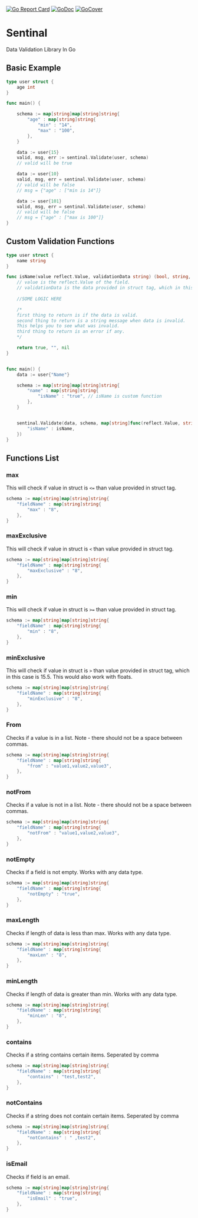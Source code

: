 [![Go Report Card](https://goreportcard.com/badge/github.com/SonicRoshan/sentinal)](https://goreportcard.com/report/github.com/SonicRoshan/sentinal) [![GoDoc](https://godoc.org/github.com/SonicRoshan/sentinal?status.svg)](https://godoc.org/github.com/SonicRoshan/sentinal) [![GoCover](https://gocover.io/_badge/github.com/SonicRoshan/sentinal)](https://gocover.io/github.com/SonicRoshan/sentinal)

# Sentinal
Data Validation Library In Go

## Basic Example
```go
type user struct {
    age int
}

func main() {

    schema := map[string]map[string]string{
        "age" : map[string]string{
            "min" : "14",
            "max" : "100",
        },
    }

    data := user{15}
    valid, msg, err := sentinal.Validate(user, schema)
    // valid will be true

    data := user{10}
    valid, msg, err = sentinal.Validate(user, schema)
    // valid will be false
    // msg = {"age" : ["min is 14"]}

    data := user{101}
    valid, msg, err = sentinal.Validate(user, schema)
    // valid will be false
    // msg = {"age" : ["max is 100"]}
}
```


## Custom Validation Functions
```go
type user struct {
    name string
}

func isName(value reflect.Value, validationData string) (bool, string, error) {
    // value is the reflect.Value of the field.
    // validationData is the data provided in struct tag, which in this case is true.
    
    //SOME LOGIC HERE

    /*
    first thing to return is if the data is valid.
    second thing to return is a string message when data is invalid.
    This helps you to see what was invalid.
    third thing to return is an error if any.
    */

    return true, "", nil
}


func main() {
    data := user{"Name"}

    schema := map[string]map[string]string{
        "name" : map[string]string{
            "isName" : "true", // isName is custom function
        },
    }


    sentinal.Validate(data, schema, map[string]func(reflect.Value, string) (bool, string, error){
        "isName" : isName,
    })
}


```

## Functions List

### max
This will check if value in struct is ```<=``` than value provided in struct tag.
```go
schema := map[string]map[string]string{
    "fieldName" : map[string]string{
        "max" : "8",
    },
}
```

### maxExclusive
This will check if value in struct is ```<``` than value provided in struct tag.
```go
schema := map[string]map[string]string{
    "fieldName" : map[string]string{
        "maxExclusive" : "8",
    },
}
```

### min
This will check if value in struct is ```>=``` than value provided in struct tag.
```go
schema := map[string]map[string]string{
    "fieldName" : map[string]string{
        "min" : "8",
    },
}
```

### minExclusive
This will check if value in struct is ```>``` than value provided in struct tag, which in this case is 15.5. This would also work with floats.
```go
schema := map[string]map[string]string{
    "fieldName" : map[string]string{
        "minExclusive" : "8",
    },
}
```

### From
Checks if a value is in a list.
Note - there should not be a space between commas.
```go
schema := map[string]map[string]string{
    "fieldName" : map[string]string{
        "from" : "value1,value2,value3",
    },
}
```

### notFrom
Checks if a value is not in a list.
Note - there should not be a space between commas.
```go
schema := map[string]map[string]string{
    "fieldName" : map[string]string{
        "notFrom" : "value1,value2,value3",
    },
}
```

### notEmpty
Checks if a field is not empty. Works with any data type.
```go
schema := map[string]map[string]string{
    "fieldName" : map[string]string{
        "notEmpty" : "true",
    },
}
```

### maxLength
Checks if length of data is less than max. Works with any data type.
```go
schema := map[string]map[string]string{
    "fieldName" : map[string]string{
        "maxLen" : "8",
    },
}
```

### minLength
Checks if length of data is greater than min. Works with any data type.
```go
schema := map[string]map[string]string{
    "fieldName" : map[string]string{
        "minLen" : "8",
    },
}
```

### contains
Checks if a string contains certain items. Seperated by comma
```go
schema := map[string]map[string]string{
    "fieldName" : map[string]string{
        "contains" : "test,test2",
    },
}
```

### notContains
Checks if a string does not contain certain items. Seperated by comma
```go
schema := map[string]map[string]string{
    "fieldName" : map[string]string{
        "notContains" : " ,test2",
    },
}
```

### isEmail
Checks if field is an email.
```go
schema := map[string]map[string]string{
    "fieldName" : map[string]string{
        "isEmail" : "true",
    },
}
```